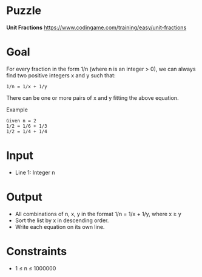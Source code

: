 # Puzzle
**Unit Fractions** https://www.codingame.com/training/easy/unit-fractions

# Goal
For every fraction in the form 1/n (where n is an integer > 0), we can always find two positive integers x and y such that:
```
1/n = 1/x + 1/y
```

There can be one or more pairs of x and y fitting the above equation.

Example
```
Given n = 2
1/2 = 1/6 + 1/3
1/2 = 1/4 + 1/4
```

# Input
* Line 1: Integer n

# Output
* All combinations of n, x, y in the format 1/n = 1/x + 1/y, where x ≥ y
* Sort the list by x in descending order.
* Write each equation on its own line.

# Constraints
* 1 ≤ n ≤ 1000000
